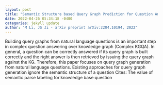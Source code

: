 ```yaml
--- 
layout: post 
title: "Semantic Structure based Query Graph Prediction for Question Answering over Knowledge Graph" 
date: 2022-04-26 05:34:18 -0400 
categories: jekyll update 
author: "M Li, JS Ji - arXiv preprint arXiv:2204.10194, 2022" 
--- 
```

Building query graphs from natural language questions is an important step in complex question answering over knowledge graph (Complex KGQA). In general, a question can be correctly answered if its query graph is built correctly and the right answer is then retrieved by issuing the query graph against the KG. Therefore, this paper focuses on query graph generation from natural language questions. Existing approaches for query graph generation ignore the semantic structure of a question Cites: The value of semantic parse labeling for knowledge base question
